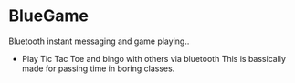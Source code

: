BlueGame
======================

Bluetooth instant messaging and game playing..
  - Play Tic Tac Toe and bingo with others via bluetooth
This is bassically made for passing time in boring classes.
